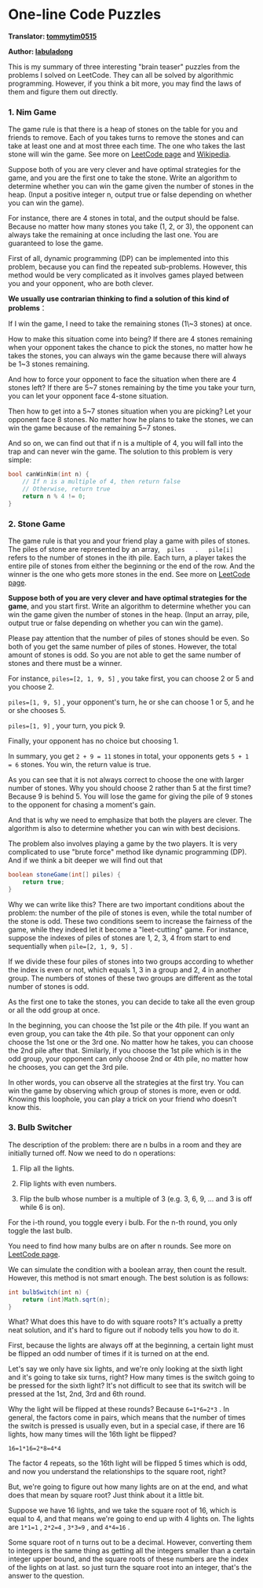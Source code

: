 # One-line Code Puzzles

**Translator: [tommytim0515](https://github.com/tommytim0515)**

**Author: [labuladong](https://github.com/labuladong)**

This is my summary of three interesting "brain teaser" puzzles from the problems I solved on LeetCode. They can all be solved by algorithmic programming. However, if you think a bit more, you may find the laws of them and figure them out directly.

### 1. Nim Game

The game rule is that there is a heap of stones on the table for you and friends to remove. Each of you takes turns to remove the stones and can take at least one and at most three each time. The one who takes the last stone will win the game. See more on [LeetCode page](https://leetcode.com/problems/nim-game/) and [Wikipedia](https://en.wikipedia.org/wiki/Nim).

Suppose both of you are very clever and have optimal strategies for the game, and you are the first one to take the stone. Write an algorithm to determine whether you can win the game given the number of stones in the heap. (Input a positive integer n, output true or false depending on whether you can win the game).

For instance, there are 4 stones in total, and the output should be false. Because no matter how many stones you take (1, 2, or 3), the opponent can always take the remaining at once including the last one. You are guaranteed to lose the game.

First of all, dynamic programming (DP) can be implemented into this problem, because you can find the repeated sub-problems. However, this method would be very complicated as it involves games played between you and your opponent, who are both clever.

**We usually use contrarian thinking to find a solution of this kind of problems**：

If I win the game, I need to take the remaining stones (1\\~3 stones) at once.

How to make this situation come into being? If there are 4 stones remaining when your opponent takes the chance to pick the stones, no matter how he takes the stones, you can always win the game because there will always be 1\~3 stones remaining.

And how to force your opponent to face the situation when there are 4 stones left? If there are 5\~7 stones remaining by the time you take your turn, you can let your opponent face 4-stone situation.

Then how to get into a 5\~7 stones situation when you are picking? Let your opponent face 8 stones. No matter how he plans to take the stones, we can win the game because of the remaining 5\~7 stones.

And so on, we can find out that if n is a multiple of 4, you will fall into the trap and can never win the game. The solution to this problem is very simple:

``` cpp
bool canWinNim(int n) {
    // If n is a multiple of 4, then return false
    // Otherwise, return true
    return n % 4 != 0;
}
```

### 2. Stone Game

The game rule is that you and your friend play a game with piles of stones. The piles of stone are represented by an array, ` `  ` piles `  `  ` . `  `  ` pile[i] `  ` ` refers to the number of stones in the ith pile. Each turn, a player takes the entire pile of stones from either the beginning or the end of the row. And the winner is the one who gets more stones in the end. See more on [LeetCode page](https://leetcode.com/problems/stone-game/).

**Suppose both of you are very clever and have optimal strategies for the game**, and you start first. Write an algorithm to determine whether you can win the game given the number of stones in the heap. (Input an array, pile, output true or false depending on whether you can win the game).

Please pay attention that the number of piles of stones should be even. So both of you get the same number of piles of stones. However, the total amount of stones is odd. So you are not able to get the same number of stones and there must be a winner.

For instance, `piles=[2, 1, 9, 5]` , you take first, you can choose 2 or 5 and you choose 2.

`piles=[1, 9, 5]` , your opponent's turn, he or she can choose 1 or 5, and he or she chooses 5.

`piles=[1, 9]` , your turn, you pick 9.

Finally, your opponent has no choice but choosing 1.

In summary, you get `2 + 9 = 11` stones in total, your opponents gets `5 + 1 = 6` stones. You win, the return value is true. 

As you can see that it is not always correct to choose the one with larger number of stones. Why you should choose 2 rather than 5 at the first time? Because 9 is behind 5. You will lose the game for giving the pile of 9 stones to the opponent for chasing a moment's gain.

And that is why we need to emphasize that both the players are clever. The algorithm is also to determine whether you can win with best decisions.

The problem also involves playing a game by the two players. It is very complicated to use "brute force" method like dynamic programming (DP). And if we think a bit deeper we will find out that

``` java
boolean stoneGame(int[] piles) {
    return true;
}
```

Why we can write like this? There are two important conditions about the problem: the number of the pile of stones is even, while the total number of the stone is odd. These two conditions seem to increase the fairness of the game, while they indeed let it become a "leet-cutting" game. For instance, suppose the indexes of piles of stones are 1, 2, 3, 4 from start to end sequentially when `pile=[2, 1, 9, 5]` .

If we divide these four piles of stones into two groups according to whether the index is even or not, which equals 1, 3 in a group and 2, 4 in another group. The numbers of stones of these two groups are different as the total number of stones is odd.

As the first one to take the stones, you can decide to take all the even group or all the odd group at once.

In the beginning, you can choose the 1st pile or the 4th pile. If you want an even group, you can take the 4th pile. So that your opponent can only choose the 1st one or the 3rd one. No matter how he takes, you can choose the 2nd pile after that. Similarly, if you choose the 1st pile which is in the odd group, your opponent can only choose 2nd or 4th pile, no matter how he chooses, you can get the 3rd pile.

In other words, you can observe all the strategies at the first try. You can win the game by observing which group of stones is more, even or odd. Knowing this loophole, you can play a trick on your friend who doesn't know this.

### 3. Bulb Switcher

The description of the problem: there are n bulbs in a room and they are initially turned off. Now we need to do n operations:

1. Flip all the lights.

2. Flip lights with even numbers.

3. Flip the bulb whose number is a multiple of 3 (e.g. 3, 6, 9, ... and 3 is off while 6 is on).

For the i-th round, you toggle every i bulb. For the n-th round, you only toggle the last bulb.

You need to find how many bulbs are on after n rounds. See more on [LeetCode page](https://leetcode.com/problems/bulb-switcher/).

We can simulate the condition with a boolean array, then count the result. However, this method is not smart enough. The best solution is as follows:

``` java
int bulbSwitch(int n) {
    return (int)Math.sqrt(n);
}
```

What? What does this have to do with square roots? It's actually a pretty neat solution, and it's hard to figure out if nobody tells you how to do it.

First, because the lights are always off at the beginning, a certain light must be flipped an odd number of times if it is turned on at the end.

Let's say we only have six lights, and we're only looking at the sixth light and it's going to take six turns, right? How many times is the switch going to be pressed for the sixth light? It's not difficult to see that its switch will be pressed at the 1st, 2nd, 3rd and 6th round.

Why the light will be flipped at these rounds? Because `6=1*6=2*3` . In general, the factors come in pairs, which means that the number of times the switch is pressed is usually even, but in a special case, if there are 16 lights, how many times will the 16th light be flipped?

 `16=1*16=2*8=4*4`

The factor 4 repeats, so the 16th light will be flipped 5 times which is odd, and now you understand the relationships to the square root, right?

But, we're going to figure out how many lights are on at the end, and what does that mean by square root? Just think about it a little bit.

Suppose we have 16 lights, and we take the square root of 16, which is equal to 4, and that means we're going to end up with 4 lights on. The lights are `1*1=1` , `2*2=4` , `3*3=9` , and `4*4=16` .

Some square root of n turns out to be a decimal. However, converting them to integers is the same thing as getting all the integers smaller than a certain integer upper bound, and the square roots of these numbers are the index of the lights on at last. so just turn the square root into an integer, that's the answer to the question.
